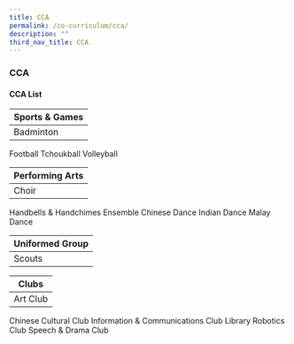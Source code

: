 ```yaml
---
title: CCA
permalink: /co-curriculum/cca/
description: ""
third_nav_title: CCA
---
```

### **CCA**

#### **CCA List**


| **Sports & Games**|  
| -------- | 
| Badminton     | 
Football
Tchoukball
Volleyball

| **Performing Arts**|  
| -------- | 
| Choir     | 
Handbells & Handchimes Ensemble
Chinese Dance
Indian Dance
Malay Dance

| **Uniformed Group**|  
| -------- | 
| Scouts

|**Clubs**|
| -------- | 
| Art Club
Chinese Cultural Club
Information & Communications Club
Library
Robotics Club
Speech & Drama Club